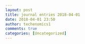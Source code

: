 ```yaml
---
layout: post
title: journal entries 2018-04-01
date: 2018-04-01 23:50
author: techenomics1
comments: true
categories: [Uncategorized]
---
```

